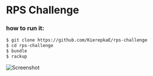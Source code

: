 # RPS Challenge

### how to run it: 


```sh
$ git clone https://github.com/KierepkaE/rps-challenge
$ cd rps-challenge
$ bundle
$ rackup
```

![Screenshot](https://ucfc47036375ef06d2f4905afa48.previews.dropboxusercontent.com/p/thumb/AAgBhEExu5GP29IrBab3hhhY7WYQXDFK1IhU87pWUVM_bF7fhfHnVXzWZQz0yWX_xbvmILupcBB3qB7uIIT8cDqZWcQlTyaqVILwQG4HC3RDXEpDbJzgJmx_XFmG7S9CM25GkAf0LRl3383MTheGccv29E2fnVy8jdJo8LtPcn-qCnxkVbl14_bLB0PrzSTI-G_TFVVg7QcbNtlJuDAhY1IQTmNuW5NHywzgMS2siMs25JrbbxtygiZivjqgDIhZin7XH5rdqxnyazXYf-8ly_1oOvvtQJ_NKN2sJT36hpj2VkQ3dxDmLIy5-Qo1YXOu3Jd7KIDoX4w3bb4OYX80VbTkheiDRPDARqyz0PWbEqMdfnj9AKkzddGT9hHzobBFIkC_a9PGGlN2T9QgwcXhIC0T/p.png?fv_content=true&size_mode=5)
